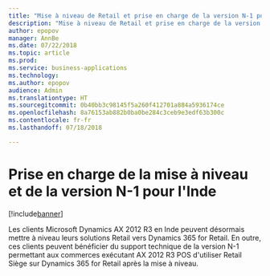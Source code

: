 ```yaml
---
title: "Mise à niveau de Retail et prise en charge de la version N-1 pour l'Inde"
description: "Mise à niveau de Retail et prise en charge de la version N-1 pour l'Inde"
author: epopov
manager: AnnBe
ms.date: 07/22/2018
ms.topic: article
ms.prod: 
ms.service: business-applications
ms.technology: 
ms.author: epopov
audience: Admin
ms.translationtype: HT
ms.sourcegitcommit: 0b40bb3c98145f5a260f412701a884a5936174ce
ms.openlocfilehash: 8a76153ab882b0ba0be284c3ceb9e3edf63b300c
ms.contentlocale: fr-fr
ms.lasthandoff: 07/18/2018

---
```

#  <a name="support-for-upgrade-and-n-1-for-india"></a>Prise en charge de la mise à niveau et de la version N-1 pour l'Inde

[!include[banner](../../includes/banner.md)]

Les clients Microsoft Dynamics AX 2012 R3 en Inde peuvent désormais mettre à niveau leurs solutions Retail vers Dynamics 365 for Retail. En outre, ces clients peuvent bénéficier du support technique de la version N-1 permettant aux commerces exécutant AX 2012 R3 POS d'utiliser Retail Siège sur Dynamics 365 for Retail après la mise à niveau.


